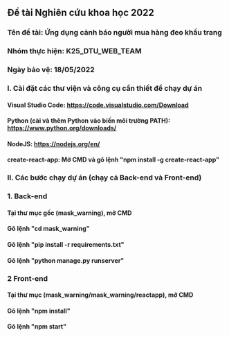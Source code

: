 ## Đề tài Nghiên cứu khoa học 2022

### Tên đề tài: Ứng dụng cảnh báo người mua hàng đeo khẩu trang

### Nhóm thực hiện: K25_DTU_WEB_TEAM

### Ngày bảo vệ: 18/05/2022

### I. Cài đặt các thư viện và công cụ cần thiết để chạy dự án

#### Visual Studio Code: https://code.visualstudio.com/Download

#### Python (cài và thêm Python vào biến môi trường PATH): https://www.python.org/downloads/

#### NodeJS: https://nodejs.org/en/

#### create-react-app: Mở CMD và gõ lệnh "npm install -g create-react-app"

### II. Các bước chạy dự án (chạy cả Back-end và Front-end)

### 1. Back-end

#### Tại thư mục gốc (mask_warning), mở CMD

#### Gõ lệnh "cd mask_warning"

#### Gõ lệnh "pip install -r requirements.txt"

#### Gõ lệnh "python manage.py runserver"

### 2 Front-end

#### Tại thư mục (mask_warning/mask_warning/reactapp), mở CMD

#### Gõ lệnh "npm install"

#### Gõ lệnh "npm start"
